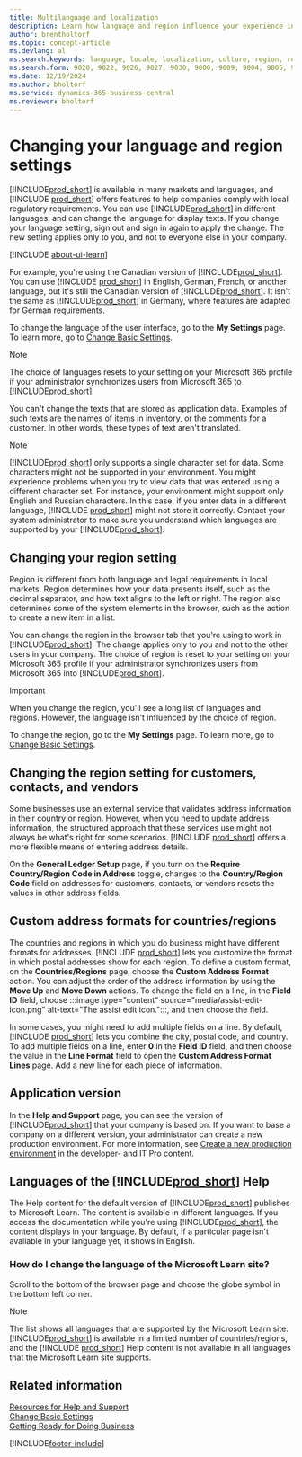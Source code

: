 ```yaml
---
title: Multilanguage and localization
description: Learn how language and region influence your experience in Business Central. Change the language of the user interface in My Settings.
author: brentholtorf
ms.topic: concept-article
ms.devlang: al
ms.search.keywords: language, locale, localization, culture, region, regional settings
ms.search.form: 9020, 9022, 9026, 9027, 9030, 9000, 9009, 9004, 9005, 9024, 9006, 9007, 9010, 9016, 9017
ms.date: 12/19/2024
ms.author: bholtorf
ms.service: dynamics-365-business-central
ms.reviewer: bholtorf
---
```

# Changing your language and region settings

[!INCLUDE[prod_short](includes/prod_short.md)] is available in many markets and languages, and [!INCLUDE [prod_short](includes/prod_short.md)] offers features to help companies comply with local regulatory requirements. You can use [!INCLUDE[prod_short](includes/prod_short.md)] in different languages, and can change the language for display texts. If you change your language setting, sign out and sign in again to apply the change. The new setting applies only to you, and not to everyone else in your company.  

[!INCLUDE [about-ui-learn](includes/about-ui-learn.md)]

For example, you're using the Canadian version of [!INCLUDE[prod_short](includes/prod_short.md)]. You can use [!INCLUDE [prod_short](includes/prod_short.md)] in English, German, French, or another language, but it's still the Canadian version of [!INCLUDE[prod_short](includes/prod_short.md)]. It isn't the same as [!INCLUDE[prod_short](includes/prod_short.md)] in Germany, where features are adapted for German requirements.  

To change the language of the user interface, go to the **My Settings** page. To learn more, go to [Change Basic Settings](ui-change-basic-settings.md#language).

> [!NOTE]  
> The choice of languages resets to your setting on your Microsoft 365 profile if your administrator synchronizes users from Microsoft 365 to [!INCLUDE[prod_short](includes/prod_short.md)].

You can't change the texts that are stored as application data. Examples of such texts are the names of items in inventory, or the comments for a customer. In other words, these types of text aren't translated.  

> [!NOTE]  
> [!INCLUDE[prod_short](includes/prod_short.md)] only supports a single character set for data. Some characters might not be supported in your environment. You might experience problems when you try to view data that was entered using a different character set. For instance, your environment might support only English and Russian characters. In this case, if you enter data in a different language, [!INCLUDE [prod_short](includes/prod_short.md)] might not store it correctly. Contact your system administrator to make sure you understand which languages are supported by your [!INCLUDE[prod_short](includes/prod_short.md)].  

## Changing your region setting

Region is different from both language and legal requirements in local markets. Region determines how your data presents itself, such as the decimal separator, and how text aligns to the left or right. The region also determines some of the system elements in the browser, such as the action to create a new item in a list.  

You can change the region in the browser tab that you're using to work in [!INCLUDE[prod_short](includes/prod_short.md)]. The change applies only to you and not to the other users in your company. The choice of region is reset to your setting on your Microsoft 365 profile if your administrator synchronizes users from Microsoft 365 into [!INCLUDE[prod_short](includes/prod_short.md)].

> [!IMPORTANT]  
> When you change the region, you'll see a long list of languages and regions. However, the language isn't influenced by the choice of region.  

To change the region, go to the **My Settings** page. To learn more, go to [Change Basic Settings](ui-change-basic-settings.md).  

## Changing the region setting for customers, contacts, and vendors

Some businesses use an external service that validates address information in their country or region. However, when you need to update address information, the structured approach that these services use might not always be what's right for some scenarios. [!INCLUDE [prod_short](includes/prod_short.md)] offers a more flexible means of entering address details.

On the **General Ledger Setup** page, if you turn on the **Require Country/Region Code in Address** toggle, changes to the **Country/Region Code** field on addresses for customers, contacts, or vendors resets the values in other address fields.

## Custom address formats for countries/regions

The countries and regions in which you do business might have different formats for addresses. [!INCLUDE [prod_short](includes/prod_short.md)] lets you customize the format in which postal addresses show for each region. To define a custom format, on the **Countries/Regions** page, choose the **Custom Address Format** action. You can adjust the order of the address information by using the **Move Up** and **Move Down** actions. To change the field on a line, in the **Field ID** field, choose :::image type="content" source="media/assist-edit-icon.png" alt-text="The assist edit icon.":::, and then choose the field.

In some cases, you might need to add multiple fields on a line. By default, [!INCLUDE [prod_short](includes/prod_short.md)] lets you combine the city, postal code, and country. To add multiple fields on a line, enter **0** in the **Field ID** field, and then choose the value in the **Line Format** field to open the **Custom Address Format Lines** page. Add a new line for each piece of information.

## Application version

In the **Help and Support** page, you can see the version of [!INCLUDE[prod_short](includes/prod_short.md)] that your company is based on. If you want to base a company on a different version, your administrator can create a new production environment. For more information, see [Create a new production environment](/dynamics365/business-central/dev-itpro/administration/tenant-admin-center-environments#create-a-new-production-environment) in the developer- and IT Pro content.  

## Languages of the [!INCLUDE[prod_short](includes/prod_short.md)] Help

The Help content for the default version of [!INCLUDE[prod_short](includes/prod_short.md)] publishes to Microsoft Learn. The content is available in different languages. If you access the documentation while you're using [!INCLUDE[prod_short](includes/prod_short.md)], the content displays in your language. By default, if a particular page isn't available in your language yet, it shows in English.

### How do I change the language of the Microsoft Learn site?

Scroll to the bottom of the browser page and choose the globe symbol in the bottom left corner.

> [!NOTE]  
> The list shows all languages that are supported by the Microsoft Learn site. [!INCLUDE[prod_short](includes/prod_short.md)] is available in a limited number of countries/regions, and the [!INCLUDE [prod_short](includes/prod_short.md)] Help content is not available in all languages that the Microsoft Learn site supports.

## Related information

[Resources for Help and Support](product-help-and-support.md)  
[Change Basic Settings](ui-change-basic-settings.md)  
[Getting Ready for Doing Business](ui-get-ready-business.md)  

[!INCLUDE[footer-include](includes/footer-banner.md)]
